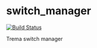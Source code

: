 switch_manager
==============

[![Build Status](http://img.shields.io/travis/trema/switch_manager.svg)][travis]

[travis]: http://travis-ci.org/trema/switch_manager

Trema switch manager
